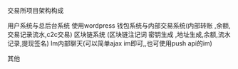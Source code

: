 交易所项目架构构成

用户系统与总后台系统 使用wordpress
钱包系统与内部交易系统(内部转账 ,余额,交易记录流水,c2c交易)
区块链系统 (区块链注记词 密钥生成 ,地址生成,余额,流水记录,提现签名)
Im内部聊天(可以简单ajax im即可,,也可使用push api的im)

其他

